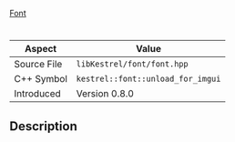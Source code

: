[Font](index.md)
# 
| Aspect | Value |
| --- | --- |
| Source File | `libKestrel/font/font.hpp` |
| C++ Symbol | `kestrel::font::unload_for_imgui` |
| Introduced | Version 0.8.0 |
## Description

